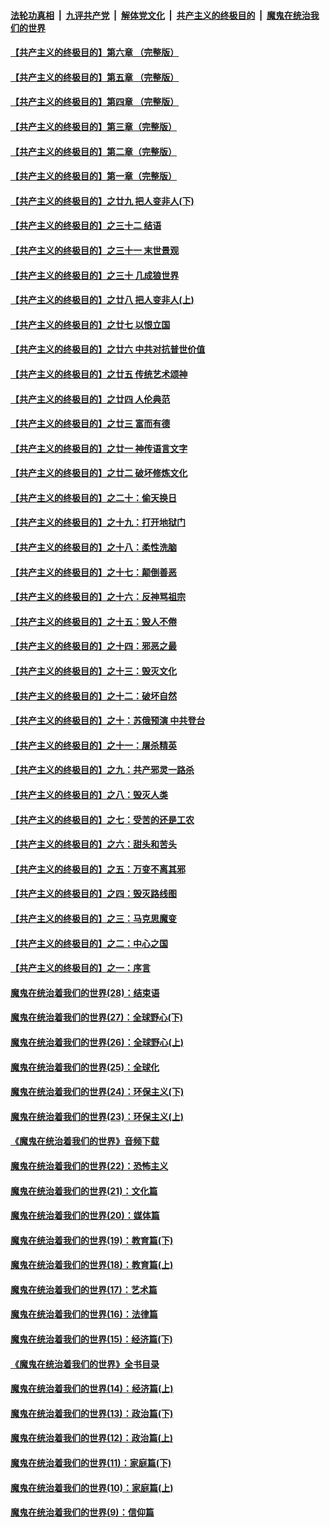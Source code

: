 ####  [法轮功真相](../../../../basic/blob/master/README.md?t=06030201) &nbsp;|&nbsp; [九评共产党](../../../../9ping.md/blob/master/README.md?t=06030201) &nbsp;|&nbsp; [解体党文化](../../../../jtdwh.md/blob/master/README.md?t=06030201)  &nbsp;|&nbsp; [共产主义的终极目的](../../../../gczydzjmd.md/blob/master/README.md?t=06030201) &nbsp;|&nbsp; [魔鬼在统治我们的世界](../../../../mgztzwmdsj.md/blob/master/README.md?t=06030201) 

#### [【共产主义的终极目的】第六章 （完整版）](../pages/nsc422/n11428913.md?t=06030201) 

#### [【共产主义的终极目的】第五章 （完整版）](../pages/nsc422/n11428912.md?t=06030201) 

#### [【共产主义的终极目的】第四章 （完整版）](../pages/nsc422/n11428907.md?t=06030201) 

#### [【共产主义的终极目的】第三章（完整版）](../pages/nsc422/n11428848.md?t=06030201) 

#### [【共产主义的终极目的】第二章（完整版）](../pages/nsc422/n11428831.md?t=06030201) 

#### [【共产主义的终极目的】第一章（完整版）](../pages/nsc422/n11417651.md?t=06030201) 

#### [【共产主义的终极目的】之廿九 把人变非人(下)](../pages/nsc422/n11344140.md?t=06030201) 

#### [【共产主义的终极目的】之三十二 结语](../pages/nsc422/n11360535.md?t=06030201) 

#### [【共产主义的终极目的】之三十一 末世景观](../pages/nsc422/n11351129.md?t=06030201) 

#### [【共产主义的终极目的】之三十 几成狼世界](../pages/nsc422/n11348280.md?t=06030201) 

#### [【共产主义的终极目的】之廿八 把人变非人(上)](../pages/nsc422/n11340492.md?t=06030201) 

#### [【共产主义的终极目的】之廿七 以恨立国](../pages/nsc422/n11336944.md?t=06030201) 

#### [【共产主义的终极目的】之廿六 中共对抗普世价值](../pages/nsc422/n11324785.md?t=06030201) 

#### [【共产主义的终极目的】之廿五 传统艺术颂神](../pages/nsc422/n11296396.md?t=06030201) 

#### [【共产主义的终极目的】之廿四 人伦典范](../pages/nsc422/n11296397.md?t=06030201) 

#### [【共产主义的终极目的】之廿三 富而有德](../pages/nsc422/n11283598.md?t=06030201) 

#### [【共产主义的终极目的】之廿一 神传语言文字](../pages/nsc422/n11263265.md?t=06030201) 

#### [【共产主义的终极目的】之廿二 破坏修炼文化](../pages/nsc422/n11245728.md?t=06030201) 

#### [【共产主义的终极目的】之二十：偷天换日](../pages/nsc422/n11238846.md?t=06030201) 

#### [【共产主义的终极目的】之十九：打开地狱门](../pages/nsc422/n11206376.md?t=06030201) 

#### [【共产主义的终极目的】之十八：柔性洗脑](../pages/nsc422/n11199994.md?t=06030201) 

#### [【共产主义的终极目的】之十七：颠倒善恶](../pages/nsc422/n11179782.md?t=06030201) 

#### [【共产主义的终极目的】之十六：反神骂祖宗](../pages/nsc422/n11166798.md?t=06030201) 

#### [【共产主义的终极目的】之十五：毁人不倦](../pages/nsc422/n11166792.md?t=06030201) 

#### [【共产主义的终极目的】之十四：邪恶之最](../pages/nsc422/n11150249.md?t=06030201) 

#### [【共产主义的终极目的】之十三：毁灭文化](../pages/nsc422/n11135227.md?t=06030201) 

#### [【共产主义的终极目的】之十二：破坏自然](../pages/nsc422/n11135214.md?t=06030201) 

#### [【共产主义的终极目的】之十：苏俄预演 中共登台](../pages/nsc422/n11118424.md?t=06030201) 

#### [【共产主义的终极目的】之十一：屠杀精英](../pages/nsc422/n11118442.md?t=06030201) 

#### [【共产主义的终极目的】之九：共产邪灵一路杀](../pages/nsc422/n11114139.md?t=06030201) 

#### [【共产主义的终极目的】之八：毁灭人类](../pages/nsc422/n11108503.md?t=06030201) 

#### [【共产主义的终极目的】之七：受苦的还是工农](../pages/nsc422/n11101809.md?t=06030201) 

#### [【共产主义的终极目的】之六：甜头和苦头](../pages/nsc422/n11096971.md?t=06030201) 

#### [【共产主义的终极目的】之五：万变不离其邪](../pages/nsc422/n11091285.md?t=06030201) 

#### [【共产主义的终极目的】之四：毁灭路线图](../pages/nsc422/n11086284.md?t=06030201) 

#### [【共产主义的终极目的】之三：马克思魔变](../pages/nsc422/n11061941.md?t=06030201) 

#### [【共产主义的终极目的】之二：中心之国](../pages/nsc422/n11047728.md?t=06030201) 

#### [【共产主义的终极目的】之一：序言](../pages/nsc422/n11086077.md?t=06030201) 

#### [魔鬼在统治着我们的世界(28)：结束语](../pages/nsc422/n10936246.md?t=06030201) 

#### [魔鬼在统治着我们的世界(27)：全球野心(下)](../pages/nsc422/n10928319.md?t=06030201) 

#### [魔鬼在统治着我们的世界(26)：全球野心(上)](../pages/nsc422/n10900318.md?t=06030201) 

#### [魔鬼在统治着我们的世界(25)：全球化](../pages/nsc422/n10788205.md?t=06030201) 

#### [魔鬼在统治着我们的世界(24)：环保主义(下)](../pages/nsc422/n10695307.md?t=06030201) 

#### [魔鬼在统治着我们的世界(23)：环保主义(上)](../pages/nsc422/n10688613.md?t=06030201) 

#### [《魔鬼在统治着我们的世界》音频下载](../pages/nsc422/n10635553.md?t=06030201) 

#### [魔鬼在统治着我们的世界(22)：恐怖主义](../pages/nsc422/n10614727.md?t=06030201) 

#### [魔鬼在统治着我们的世界(21)：文化篇](../pages/nsc422/n10597706.md?t=06030201) 

#### [魔鬼在统治着我们的世界(20)：媒体篇](../pages/nsc422/n10586579.md?t=06030201) 

#### [魔鬼在统治着我们的世界(19)：教育篇(下)](../pages/nsc422/n10564808.md?t=06030201) 

#### [魔鬼在统治着我们的世界(18)：教育篇(上)](../pages/nsc422/n10526970.md?t=06030201) 

#### [魔鬼在统治着我们的世界(17)：艺术篇](../pages/nsc422/n10499093.md?t=06030201) 

#### [魔鬼在统治着我们的世界(16)：法律篇](../pages/nsc422/n10485969.md?t=06030201) 

#### [魔鬼在统治着我们的世界(15)：经济篇(下)](../pages/nsc422/n10469975.md?t=06030201) 

#### [《魔鬼在统治着我们的世界》全书目录](../pages/nsc422/n10464261.md?t=06030201) 

#### [魔鬼在统治着我们的世界(14)：经济篇(上)](../pages/nsc422/n10457370.md?t=06030201) 

#### [魔鬼在统治着我们的世界(13)：政治篇(下)](../pages/nsc422/n10448270.md?t=06030201) 

#### [魔鬼在统治着我们的世界(12)：政治篇(上)](../pages/nsc422/n10444576.md?t=06030201) 

#### [魔鬼在统治着我们的世界(11)：家庭篇(下)](../pages/nsc422/n10440961.md?t=06030201) 

#### [魔鬼在统治着我们的世界(10)：家庭篇(上)](../pages/nsc422/n10435448.md?t=06030201) 

#### [魔鬼在统治着我们的世界(9)：信仰篇](../pages/nsc422/n10432159.md?t=06030201) 

